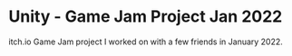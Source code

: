 # Unity - Game Jam Project Jan 2022
 itch.io Game Jam project I worked on with a few friends in January 2022.
